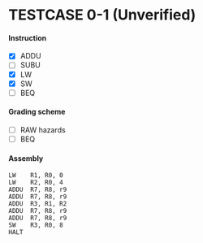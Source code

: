 # TESTCASE 0-1 (Unverified)
#### Instruction
- [x] ADDU
- [ ] SUBU
- [x] LW
- [x] SW
- [ ] BEQ

#### Grading scheme
- [ ] RAW hazards
- [ ] BEQ

#### Assembly
```
LW    R1, R0, 0
LW    R2, R0, 4
ADDU  R7, R8, r9
ADDU  R7, R8, r9
ADDU  R3, R1, R2
ADDU  R7, R8, r9
ADDU  R7, R8, r9
SW    R3, R0, 8
HALT
```